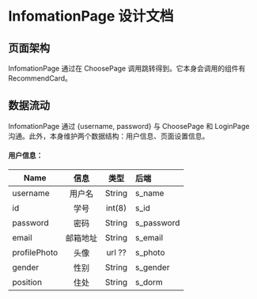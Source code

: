 # InfomationPage 设计文档
## 页面架构
InfomationPage 通过在 ChoosePage 调用跳转得到。它本身会调用的组件有RecommendCard。
## 数据流动
InfomationPage 通过 {username, password} 与 ChoosePage 和 LoginPage 沟通。此外，本身维护两个数据结构：用户信息、页面设置信息。
#### 用户信息：
| Name         |   信息   |   类型    | 后端        |
| ------------ | :------: | :-------: | :---       |
| username     |  用户名  |  String   | s_name     |
| id           |   学号   |  int(8)   | s_id       |
| password     |   密码   |  String   | s_password |
| email        | 邮箱地址  |  String  |  s_email   |
| profilePhoto |   头像   |   url ??  | s_photo    |
| gender       |   性别   |   String  | s_gender   |
| position     |   住处   |   String  | s_dorm     |